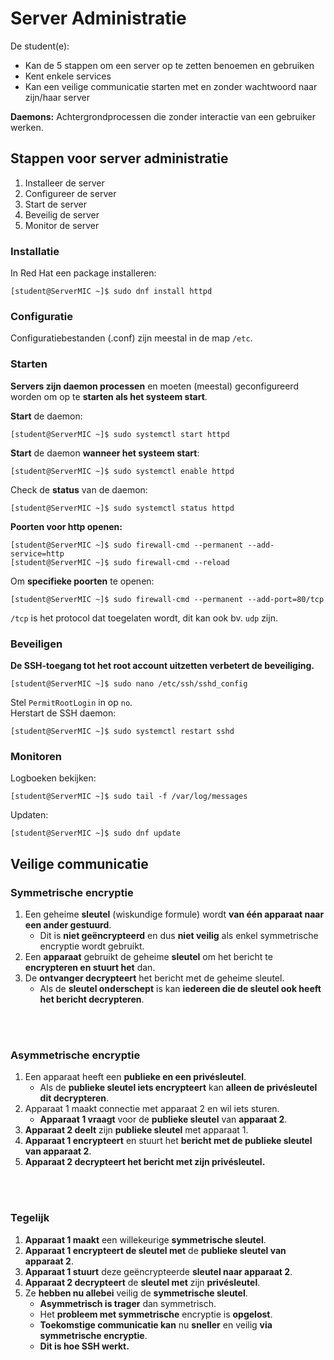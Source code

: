 # Server Administratie

De student(e):
- Kan de 5 stappen om een server op te zetten benoemen en gebruiken
- Kent enkele services
- Kan een veilige communicatie starten met en zonder wachtwoord naar zijn/haar server

**Daemons:** Achtergrondprocessen die zonder interactie van een gebruiker werken.

## Stappen voor server administratie

1. Installeer de server
2. Configureer de server
3. Start de server
4. Beveilig de server
5. Monitor de server

### Installatie

In Red Hat een package installeren:
```
[student@ServerMIC ~]$ sudo dnf install httpd
```

### Configuratie

Configuratiebestanden (.conf) zijn meestal in de map `/etc`.

### Starten

**Servers zijn daemon processen** en moeten (meestal) geconfigureerd worden om op te **starten als het systeem start**.

**Start** de daemon:
```
[student@ServerMIC ~]$ sudo systemctl start httpd
```

**Start** de daemon **wanneer het systeem start**:
```
[student@ServerMIC ~]$ sudo systemctl enable httpd
```

Check de **status** van de daemon:
```
[student@ServerMIC ~]$ sudo systemctl status httpd
```

**Poorten voor http openen:**
```
[student@ServerMIC ~]$ sudo firewall-cmd --permanent --add-service=http
[student@ServerMIC ~]$ sudo firewall-cmd --reload
```

Om **specifieke poorten** te openen:
```
[student@ServerMIC ~]$ sudo firewall-cmd --permanent --add-port=80/tcp
```
`/tcp` is het protocol dat toegelaten wordt, dit kan ook bv. `udp` zijn.

### Beveiligen

**De SSH-toegang tot het root account uitzetten verbetert de beveiliging.**
```
[student@ServerMIC ~]$ sudo nano /etc/ssh/sshd_config
```
Stel `PermitRootLogin` in op `no`.\
Herstart de SSH daemon:
```
[student@ServerMIC ~]$ sudo systemctl restart sshd
```

### Monitoren

Logboeken bekijken:
```
[student@ServerMIC ~]$ sudo tail -f /var/log/messages
```

Updaten:
```
[student@ServerMIC ~]$ sudo dnf update
```

## Veilige communicatie

### Symmetrische encryptie

1. Een geheime **sleutel** (wiskundige formule) wordt **van één apparaat naar een ander gestuurd**.
   - Dit is **niet geëncrypteerd** en dus **niet veilig** als enkel symmetrische encryptie wordt gebruikt.
2. Een **apparaat** gebruikt de geheime **sleutel** om het bericht te **encrypteren en stuurt het** dan.
3. De **ontvanger decrypteert** het bericht met de geheime sleutel.
   - Als de **sleutel onderschept** is kan **iedereen die de sleutel ook heeft het bericht decrypteren**.

<!-- INVISIBLE CHARACTERS FOR SECTION LINE -->
<format style="underline">
⠀⠀⠀⠀⠀⠀⠀⠀⠀⠀⠀⠀⠀⠀⠀⠀⠀⠀⠀⠀⠀⠀⠀⠀⠀⠀⠀⠀⠀⠀⠀⠀⠀⠀⠀⠀⠀⠀⠀⠀⠀⠀⠀⠀⠀⠀⠀⠀⠀⠀⠀⠀⠀⠀⠀⠀⠀⠀⠀⠀⠀⠀⠀⠀⠀⠀⠀⠀⠀⠀⠀⠀⠀⠀⠀⠀⠀⠀⠀⠀⠀⠀⠀⠀⠀⠀⠀⠀⠀⠀⠀⠀⠀
</format>
<!-- INVISIBLE CHARACTERS FOR SECTION LINE -->

### Asymmetrische encryptie

1. Een apparaat heeft een **publieke en een privésleutel**.
   - Als de **publieke sleutel iets encrypteert** kan **alleen de privésleutel dit decrypteren**.
2. Apparaat 1 maakt connectie met apparaat 2 en wil iets sturen.
   - **Apparaat 1 vraagt** voor de **publieke sleutel** van **apparaat 2**.
3. **Apparaat 2 deelt** zijn **publieke sleutel** met apparaat 1.
4. **Apparaat 1 encrypteert** en stuurt het **bericht met de publieke sleutel van apparaat 2**.
5. **Apparaat 2 decrypteert het bericht met zijn privésleutel.**

<!-- INVISIBLE CHARACTERS FOR SECTION LINE -->
<format style="underline">
⠀⠀⠀⠀⠀⠀⠀⠀⠀⠀⠀⠀⠀⠀⠀⠀⠀⠀⠀⠀⠀⠀⠀⠀⠀⠀⠀⠀⠀⠀⠀⠀⠀⠀⠀⠀⠀⠀⠀⠀⠀⠀⠀⠀⠀⠀⠀⠀⠀⠀⠀⠀⠀⠀⠀⠀⠀⠀⠀⠀⠀⠀⠀⠀⠀⠀⠀⠀⠀⠀⠀⠀⠀⠀⠀⠀⠀⠀⠀⠀⠀⠀⠀⠀⠀⠀⠀⠀⠀⠀⠀⠀⠀
</format>
<!-- INVISIBLE CHARACTERS FOR SECTION LINE -->

### Tegelijk

1. **Apparaat 1 maakt** een willekeurige **symmetrische sleutel**.
2. **Apparaat 1 encrypteert de sleutel met** de **publieke sleutel van apparaat 2**.
3. **Apparaat 1 stuurt** deze geëncrypteerde **sleutel naar apparaat 2**.
4. **Apparaat 2 decrypteert** de **sleutel met** zijn **privésleutel**.
5. Ze **hebben nu allebei** veilig de **symmetrische sleutel**.
   - **Asymmetrisch is trager** dan symmetrisch.
   - Het **probleem met symmetrische** encryptie is **opgelost**.
   - **Toekomstige communicatie kan** nu **sneller** en veilig **via symmetrische encryptie**.
   - **Dit is hoe SSH werkt.**

